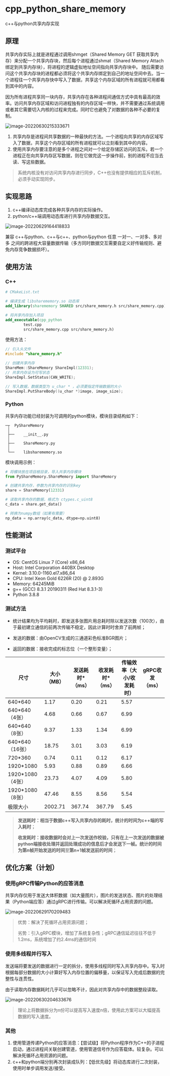 # cpp_python_share_memory
 c++与python共享内存实现

## 原理

共享内存实际上就是进程通过调用shmget（Shared Memory GET 获取共享内存）来分配一个共享内存块，然后每个进程通过shmat（Shared Memory Attach 绑定到共享内存块），将进程的逻辑虚拟地址空间指向共享内存块中。 随后需要访问这个共享内存块的进程都必须将这个共享内存绑定到自己的地址空间中去。当一个进程往一个共享内存快中写入了数据，共享这个内存区域的所有进程就可用都看到其中的内容。

因为所有进程共享同一块内存，共享内存在各种进程间通信方式中具有最高的效率。访问共享内存区域和访问进程独有的内存区域一样快，并不需要通过系统调用或者其它需要切入内核的过程来完成。同时它也避免了对数据的各种不必要的复制。

![image-20220630215333671](https://s2.loli.net/2022/06/30/aNf3ThZxFCrRuA2.png)

1. 共享内存是进程间共享数据的一种最快的方法。一个进程向共享的内存区域写入了数据，共享这个内存区域的所有进程就可以立刻看到其中的内容。
2. 使用共享内存要注意的是多个进程之间对一个给定存储区访问的互斥。若一个进程正在向共享内存区写数据，则在它做完这一步操作前，别的进程不应当去读、写这些数据。

> 系统内核没有对访问共享内存进行同步，C++也没有提供相应的互斥机制，必须手动实现同步。

## 实现思路

1. c++编译动态库完成各种共享内存的实际操作。
2. python/c++端调用动态库进行共享内存数据交互。

![image-20220629164418833](https://s2.loli.net/2022/06/29/W5smZ7wUlvqL1eh.png)

兼容 c++与python、c++与c++、python与python 任意 一对一、一对多、多对多 之间的跨进程大容量数据传输（多方同时数据交互需要自定义好传输规则、避免内存竞争数据损坏）。

## 使用方法

### C++

```cmake
# CMakeList.txt

# 编译生成 libsharememory.so 动态库
add_library(sharememory SHARED src/share_memory.h src/share_memory.cpp)

# 将共享内存加入项目
add_executable(cpp_python
        test.cpp
        src/share_memory.cpp src/share_memory.h)
```

使用方法：

```c++
// 引入头文件
#include "share_memory.h"

// 创建共享内存
ShareMem::ShareMemory ShareImpl(12331);
// 共享内存设为可写状态
ShareImpl.SetStatus(CAN_WRITE);

// 写入数据，数据类型为 u_char * ，必须要指定传输数据的大小
ShareImpl.PutShareBody((u_char *)image, image_size);
```



### Python

共享内存功能已经封装为可调用的python模块，模块目录结构如下：

```
─┬	PyShareMemory
 │
 ├──	__init__.py
 │
 ├──	ShareMemory.py
 │
 └──	libsharememory.so
```

模块调用示例：

```python
# 将模块放在项目根目录，导入共享内存模块
from PyShareMemory.ShareMemory import ShareMemory

# 创建共享内存，参数为共享内存的识别key
share = ShareMemory(12331)

# 读取共享内存的数据，格式为 ctypes.c_uint8
c_data = share.get_data()

# 转换为numpy数组（如果有需要）
np_data = np.array(c_data, dtype=np.uint8)
```



## 性能测试

### 测试平台

- OS: CentOS Linux 7 (Core) x86_64
- Host: Intel Corporation 440BX Desktop
- Kernel: 3.10.0-1160.el7.x86_64
- CPU: Intel Xeon Gold 6226R (20) @ 2.893G
- Memory: 64245MiB
- g++ (GCC) 8.3.1 20190311 (Red Hat 8.3.1-3)
- Python 3.8.8

### 测试方法

- 统计结果均为平均耗时，即发送多张图片用总耗时除以发送次数（100次），由于最初建立通信的前两次传输不稳定，因此计算时时舍弃了前两帧；

- 发送的数据：由OpenCV生成的三通道彩色标准BGR图片；

- 返回的数据：接收完成的标志位（一个整形变量）；

| 尺寸             | 大小（MB） | 发送耗时*（ms） | 收发耗时*（ms） | 传输效率（大小/收发耗时） | gRPC收发（ms） |
| ---------------- | ---------- | --------------- | --------------- | ------------------------- | -------------- |
| 640*640          | 1.17       | 0.20            | 0.21            | 5.57                      |                |
| 640*640 （4张）  | 4.68       | 0.66            | 0.67            | 6.99                      |                |
| 640*640 （8张）  | 9.37       | 1.33            | 1.34            | 6.99                      |                |
| 640*640 （16张） | 18.75      | 3.01            | 3.03            | 6.19                      |                |
| 720*360          | 0.74       | 0.11            | 0.12            | 6.17                      |                |
| 1920*1080        | 5.93       | 0.88            | 0.89            | 6.66                      |                |
| 1920*1080（4张） | 23.73      | 4.07            | 4.09            | 5.80                      |                |
| 1920*1080（8张） | 47.46      | 8.55            | 8.56            | 5.54                      |                |
| 极限大小         | 2002.71    | 367.74          | 367.79          | 5.45                      |                |

> **发送耗时：**相当于数据c++写入共享内存的耗时，统计的时间为**c++端的写入耗时**；
>
> **收发耗时：**接收数据时会对上一次发送作校验，只有在上一次发送的数据被python端接收处理并返回处理成功的信息后才会发送下一帧。统计的时间为**第n帧开始发送的时间**至**第n+1帧发送前的时间**；



## 优化方案（计划）

### 使用gRPC传输Python的应答消息

共享内存仅用于发送大体积数据（如大量图片），图片的发送状态、图片的处理结果（Python端应答）通过gRPC进行传输。可以解决死循环占用资源的问题。

![image-20220629170209483](https://s2.loli.net/2022/06/29/uYcJOgQz6p9LqvH.png)

> 优势：解决了死循环占用资源问题；
>
> 劣势：引入gRPC模块，增加了系统复杂性；gRPC通信延迟往往不低于1.2ms，系统增加了约2.4ms的通信时间

### 使用多线程并行写入

发送端将要发送的数据进行一定的拆分，使用多线程同时写入共享内存中。写入时根据每部分数据的大小计算好写入内存位置的偏移量，以保证写入完成后数据的完整性与连贯性。

由于读取内存数据耗时几乎可以忽略不计，因此对共享内存中的数据整段读取。

![image-20220630204633676](https://s2.loli.net/2022/06/30/jSQFZRqX9TYdygw.png)

> 理论上将数据拆分为n份可以提高写入速度n倍，使用此方案可以大幅提高数据的写入速度。

### 其他

1. 使用管道传递Python的应答消息：【尝试级】将Python程序作为C++的子进程启动，通过进程间关联创建管道，使用管道信号作为应答载体。较复杂。可以解决死循环占用资源的问题。
2. c++和python端分别再次封装成队列：【低优先级】将动态库进行二次封装，使用时单步调用发送/接受。
